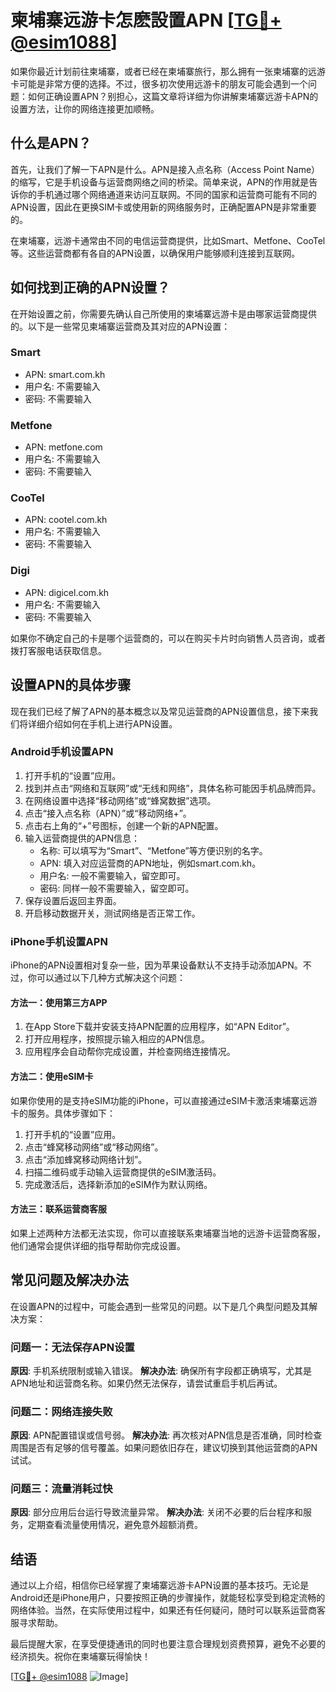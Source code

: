 # 柬埔寨远游卡怎麽設置APN [[TG💪+ @esim1088](https://t.me/s/esim1088)]

如果你最近计划前往柬埔寨，或者已经在柬埔寨旅行，那么拥有一张柬埔寨的远游卡可能是非常方便的选择。不过，很多初次使用远游卡的朋友可能会遇到一个问题：如何正确设置APN？别担心，这篇文章将详细为你讲解柬埔寨远游卡APN的设置方法，让你的网络连接更加顺畅。

## 什么是APN？

首先，让我们了解一下APN是什么。APN是接入点名称（Access Point Name）的缩写，它是手机设备与运营商网络之间的桥梁。简单来说，APN的作用就是告诉你的手机通过哪个网络通道来访问互联网。不同的国家和运营商可能有不同的APN设置，因此在更换SIM卡或使用新的网络服务时，正确配置APN是非常重要的。

在柬埔寨，远游卡通常由不同的电信运营商提供，比如Smart、Metfone、CooTel等。这些运营商都有各自的APN设置，以确保用户能够顺利连接到互联网。

## 如何找到正确的APN设置？

在开始设置之前，你需要先确认自己所使用的柬埔寨远游卡是由哪家运营商提供的。以下是一些常见柬埔寨运营商及其对应的APN设置：

### Smart
- APN: smart.com.kh
- 用户名: 不需要输入
- 密码: 不需要输入

### Metfone
- APN: metfone.com
- 用户名: 不需要输入
- 密码: 不需要输入

### CooTel
- APN: cootel.com.kh
- 用户名: 不需要输入
- 密码: 不需要输入

### Digi
- APN: digicel.com.kh
- 用户名: 不需要输入
- 密码: 不需要输入

如果你不确定自己的卡是哪个运营商的，可以在购买卡片时向销售人员咨询，或者拨打客服电话获取信息。

## 设置APN的具体步骤

现在我们已经了解了APN的基本概念以及常见运营商的APN设置信息，接下来我们将详细介绍如何在手机上进行APN设置。

### Android手机设置APN

1. 打开手机的“设置”应用。
2. 找到并点击“网络和互联网”或“无线和网络”，具体名称可能因手机品牌而异。
3. 在网络设置中选择“移动网络”或“蜂窝数据”选项。
4. 点击“接入点名称（APN）”或“移动网络+”。
5. 点击右上角的“+”号图标，创建一个新的APN配置。
6. 输入运营商提供的APN信息：
   - 名称: 可以填写为“Smart”、“Metfone”等方便识别的名字。
   - APN: 填入对应运营商的APN地址，例如smart.com.kh。
   - 用户名: 一般不需要输入，留空即可。
   - 密码: 同样一般不需要输入，留空即可。
7. 保存设置后返回主界面。
8. 开启移动数据开关，测试网络是否正常工作。

### iPhone手机设置APN

iPhone的APN设置相对复杂一些，因为苹果设备默认不支持手动添加APN。不过，你可以通过以下几种方式解决这个问题：

#### 方法一：使用第三方APP
1. 在App Store下载并安装支持APN配置的应用程序，如“APN Editor”。
2. 打开应用程序，按照提示输入相应的APN信息。
3. 应用程序会自动帮你完成设置，并检查网络连接情况。

#### 方法二：使用eSIM卡
如果你使用的是支持eSIM功能的iPhone，可以直接通过eSIM卡激活柬埔寨远游卡的服务。具体步骤如下：
1. 打开手机的“设置”应用。
2. 点击“蜂窝移动网络”或“移动网络”。
3. 点击“添加蜂窝移动网络计划”。
4. 扫描二维码或手动输入运营商提供的eSIM激活码。
5. 完成激活后，选择新添加的eSIM作为默认网络。

#### 方法三：联系运营商客服
如果上述两种方法都无法实现，你可以直接联系柬埔寨当地的远游卡运营商客服，他们通常会提供详细的指导帮助你完成设置。

## 常见问题及解决办法

在设置APN的过程中，可能会遇到一些常见的问题。以下是几个典型问题及其解决方案：

### 问题一：无法保存APN设置
**原因**: 手机系统限制或输入错误。
**解决办法**: 确保所有字段都正确填写，尤其是APN地址和运营商名称。如果仍然无法保存，请尝试重启手机后再试。

### 问题二：网络连接失败
**原因**: APN配置错误或信号弱。
**解决办法**: 再次核对APN信息是否准确，同时检查周围是否有足够的信号覆盖。如果问题依旧存在，建议切换到其他运营商的APN试试。

### 问题三：流量消耗过快
**原因**: 部分应用后台运行导致流量异常。
**解决办法**: 关闭不必要的后台程序和服务，定期查看流量使用情况，避免意外超额消费。

## 结语

通过以上介绍，相信你已经掌握了柬埔寨远游卡APN设置的基本技巧。无论是Android还是iPhone用户，只要按照正确的步骤操作，就能轻松享受到稳定流畅的网络体验。当然，在实际使用过程中，如果还有任何疑问，随时可以联系运营商客服寻求帮助。

最后提醒大家，在享受便捷通讯的同时也要注意合理规划资费预算，避免不必要的经济损失。祝你在柬埔寨玩得愉快！

[[TG💪+ @esim1088](https://t.me/s/esim1088) ![Image](https://i.postimg.cc/4NQfJmqS/Snipaste-2025-05-13-00-14-12.png)]